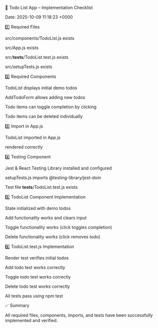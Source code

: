 📝 Todo List App – Implementation Checklist

Date: 2025-10-09 11:18:23 +0000

1️⃣ Required Files

 src/components/TodoList.js exists

 src/App.js exists

 src/__tests__/TodoList.test.js exists

 src/setupTests.js exists

2️⃣ Required Components

 TodoList displays initial demo todos

 AddTodoForm allows adding new todos

 Todo items can toggle completion by clicking

 Todo items can be deleted individually

3️⃣ Import in App.js

 TodoList imported in App.js

 <TodoList /> rendered correctly

4️⃣ Testing Component

 Jest & React Testing Library installed and configured

 setupTests.js imports @testing-library/jest-dom

 Test file __tests__/TodoList.test.js exists

5️⃣ TodoList Component Implementation

 State initialized with demo todos

 Add functionality works and clears input

 Toggle functionality works (click toggles completion)

 Delete functionality works (click removes todo)

6️⃣ TodoList.test.js Implementation

 Render test verifies initial todos

 Add todo test works correctly

 Toggle todo test works correctly

 Delete todo test works correctly

 All tests pass using npm test

✅ Summary

All required files, components, imports, and tests have been successfully implemented and verified.
